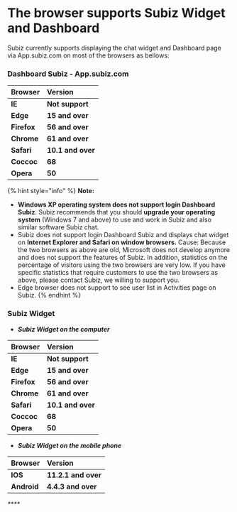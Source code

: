 # The browser supports Subiz Widget and Dashboard

Subiz currently supports displaying the chat widget and Dashboard page via App.subiz.com on most of the browsers as bellows:

### Dashboard Subiz - App.subiz.com

| Browser | Version |
| :--- | :--- |
| **IE** | **Not support** |
| **Edge** | **15 and over** |
| **Firefox** | **56 and over** |
| **Chrome** | **61 and over** |
| **Safari** | **10.1 and over** |
| **Coccoc** | **68** |
| **Opera** | **50** |

{% hint style="info" %}
**Note:** 

* **Windows XP operating system does not support login Dashboard Subiz**. Subiz recommends that you should **upgrade your operating system** \(Windows 7 and above\) to use and work in Subiz and also similar software Subiz chat. 
* Subiz does not support login Dashboard Subiz and displays chat widget on **Internet Explorer and Safari on window browsers.**  Cause: Because the two browsers as above are old, Microsoft does not develop anymore and does not support the features of Subiz. In addition, statistics on the percentage of visitors using the two browsers are very low. If you have specific statistics that require customers to use the two browsers as above, please contact Subiz, we willing to support you. 
* Edge browser does not support to see user list in Activities page on Subiz.
{% endhint %}

### Subiz Widget

* _**Subiz Widget on the computer**_

| **Browser** | **Version** |
| :--- | :--- |
| **IE** | **Not support** |
| **Edge** | **15 and over** |
| **Firefox** | **56 and over** |
| **Chrome** | **61 and over** |
| **Safari** | **10.1 and over** |
| **Coccoc** | **68** |
| **Opera** | **50** |

* _**Subiz Widget on the mobile phone**_

| **Browser** | **Version** |
| :--- | :--- |
| **IOS** | **11.2.1 and over** |
| **Android** | **4.4.3 and over** |

_\*\*\*\*_




